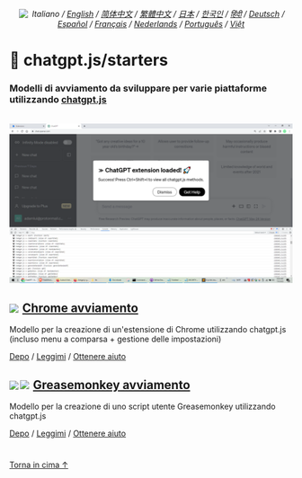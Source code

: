 <div align="center">

###### <a href="https://github.com/kudoai/chatgpt.js/tree/main/starters/docs"><img height=15 style="margin: 0 3px -2px" src="https://raw.githubusercontent.com/kudoai/chatgpt.js/0fc3060273fcff77d3e2ff968d5c74acdab62beb/media/images/icons/earth-americas-icon32.svg"></a> Italiano / <a href="../..#readme">English</a> / <a href="../zh-cn#readme">简体中文</a> / <a href="../zh-tw#readme">繁體中文</a> / <a href="../ja#readme">日本</a> / <a href="../ko#readme">한국인</a> / <a href="../hi#readme">हिंदी</a> / <a href="../de#readme">Deutsch</a> / <a href="../es#readme">Español</a> / <a href="../fr#readme">Français</a> / <a href="../nl#readme">Nederlands</a> / <a href="../pt#readme">Português</a> / <a href="../vi#readme">Việt</a>

</div>

# 🚀 chatgpt.js/starters

### Modelli di avviamento da sviluppare per varie piattaforme utilizzando <a href="https://github.com/kudoai/chatgpt.js">chatgpt.js</a>

<br>

<picture>
    <source type="image/webp" srcset="../../chrome/media/images/screenshots/extension-loaded.webp">
    <img src="../../chrome/media/images/screenshots/extension-loaded.png">
</picture>

<h2><a href="../../chrome"><img style="margin: 0 2px -1px 0" height=18 src="https://www.google.com/chrome/static/images/favicons/apple-icon-60x60.png"></a> <a href="../../chrome">Chrome avviamento</a></h2>

Modello per la creazione di un'estensione di Chrome utilizzando chatgpt.js (incluso menu a comparsa + gestione delle impostazioni)

[Depo](https://github.com/kudoai/chatgpt.js-chrome-starter) / [Leggimi](../../chrome/docs/it#readme) / [Ottenere aiuto](https://github.com/kudoai/chatgpt.js-chrome-starter/issues)

<h2><a href="../../greasemonkey"><img style="margin: 0 2px -0.065rem 0" height=19 src="https://raw.githubusercontent.com/kudoai/chatgpt.js/main/starters/media/images/icons/tampermonkey-icon28.png"><img style="margin: 0 2px -0.035rem 1px" height=19.5 src="https://raw.githubusercontent.com/kudoai/chatgpt.js/main/starters/media/images/icons/violentmonkey-icon100.png"></a> <a href="../../greasemonkey">Greasemonkey avviamento</a></h2>

Modello per la creazione di uno script utente Greasemonkey utilizzando chatgpt.js

[Depo](https://github.com/kudoai/chatgpt.js-greasemonkey-starter) / [Leggimi](../../greasemonkey#readme) / [Ottenere aiuto](https://github.com/kudoai/chatgpt.js-greasemonkey-starter/issues)

#

[Torna in cima ↑](#)
